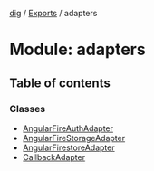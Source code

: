 [dig](../README.md) / [Exports](../modules.md) / adapters

# Module: adapters

## Table of contents

### Classes

- [AngularFireAuthAdapter](../classes/adapters.angularfireauthadapter.md)
- [AngularFireStorageAdapter](../classes/adapters.angularfirestorageadapter.md)
- [AngularFirestoreAdapter](../classes/adapters.angularfirestoreadapter.md)
- [CallbackAdapter](../classes/adapters.callbackadapter.md)
